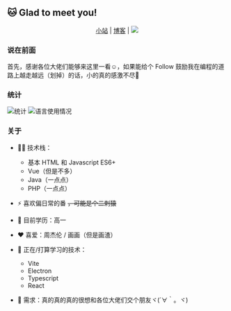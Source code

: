 ## 🐱 Glad to meet you!
  
<p align="center">
  <a href="https://crrashh.com">小站</a> | 
  <a href="https://blog.crrashh.cn">博客</a> | 
  <img src="https://komarev.com/ghpvc/?username=crrashh1542&label=Profile%20views&color=0e75b6&style=flat">
</p>
  
### 说在前面
首先，感谢各位大佬们能够来这里一看☺️，如果能给个 Follow 鼓励我在编程的道路上越走越远（划掉）的话，小的真的感激不尽🙏  

### 统计
![统计](https://github-readme-stats.vercel.app/api?username=crrashh1542&show_icons=true&theme=dracula)
![语言使用情况](https://github-readme-stats.vercel.app/api/top-langs/?username=crrashh1542&layout=compact)

### 关于
- 👨‍💻 技术栈：
    - 基本 HTML 和 Javascript ES6+
    - Vue（但是不多）
    - Java（一点点）
    - PHP（一点点）

- ⚡ 喜欢偏日常的番 ~~，可能是个二刺猿~~
- 📖 目前学历：高一
- ❤️ 喜爱：周杰伦 / 画画（但是画渣）
- 🔭 正在/打算学习的技术：
    - Vite
    - Electron
    - Typescript
    - React
- 🧐 需求：真的真的真的很想和各位大佬们交个朋友ヾ(´∀｀。ヾ)
